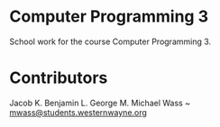 Computer Programming 3
======================

School work for the course Computer Programming 3.


Contributors
============

Jacob K.
Benjamin L.
George M.
Michael Wass ~ <mwass@students.westernwayne.org>
